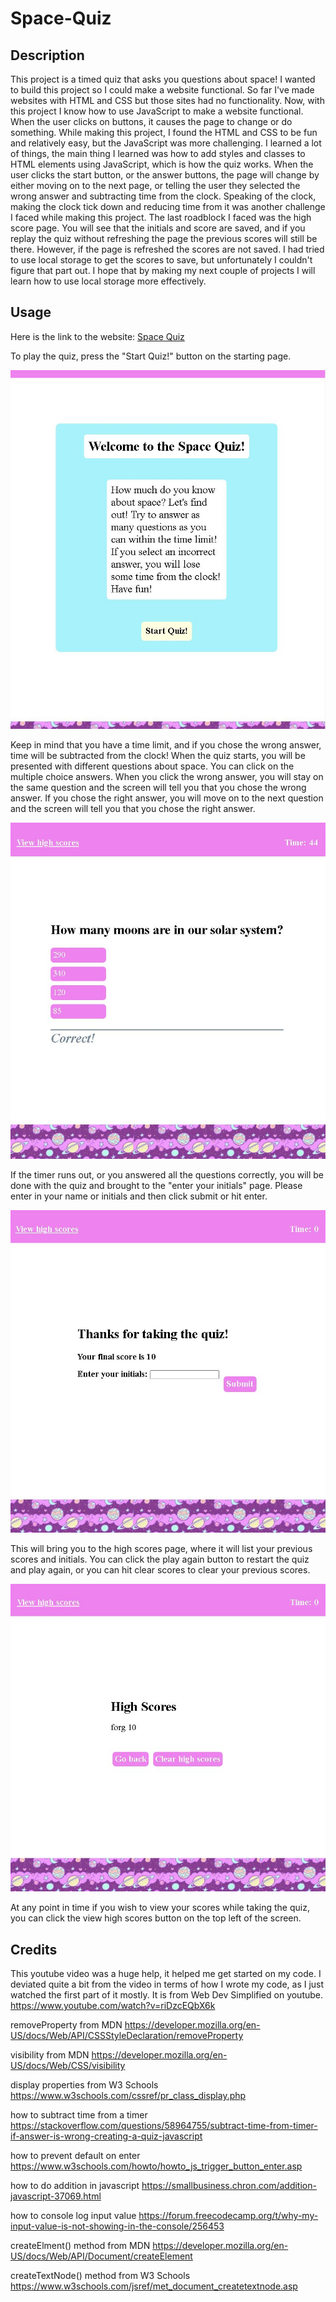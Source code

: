 # Space-Quiz

## Description

This project is a timed quiz that asks you questions about space! I wanted to build this project so I could make a website functional. So far I've made websites with HTML and CSS but those sites had no functionality. Now, with this project I know how to use JavaScript to make a website functional. When the user clicks on buttons, it causes the page to change or do something. While making this project, I found the HTML and CSS to be fun and relatively easy, but the JavaScript was more challenging. I learned a lot of things, the main thing I learned was how to add styles and classes to HTML elements using JavaScript, which is how the quiz works. When the user clicks the start button, or the answer buttons, the page will change by either moving on to the next page, or telling the user they selected the wrong answer and subtracting time from the clock. Speaking of the clock, making the clock tick down and reducing time from it was another challenge I faced while making this project. The last roadblock I faced was the high score page. You will see that the initials and score are saved, and if you replay the quiz without refreshing the page the previous scores will still be there. However, if the page is refreshed the scores are not saved. I had tried to use local storage to get the scores to save, but unfortunately I couldn't figure that part out. I hope that by making my next couple of projects I will learn how to use local storage more effectively.

## Usage

Here is the link to the website:
[Space Quiz](https://breeprimmer.github.io/Space-Quiz/)

To play the quiz, press the "Start Quiz!" button on the starting page.

![start page](./assets/images/Space-quiz-start.JPG)

 Keep in mind that you have a time limit, and if you chose the wrong answer, time will be subtracted from the clock! When the quiz starts, you will be presented with different questions about space. You can click on the multiple choice answers. When you click the wrong answer, you will stay on the same question and the screen will tell you that you chose the wrong answer. If you chose the right answer, you will move on to the next question and the screen will tell you that you chose the right answer.
 
 ![right answer](./assets/images/space-quiz-question.JPG)
 
  If the timer runs out, or you answered all the questions correctly, you will be done with the quiz and brought to the "enter your initials" page. Please enter in your name or initials and then click submit or hit enter. 
  
 ![initials page](./assets/images/space-quiz-initials.JPG)
  
  This will bring you to the high scores page, where it will list your previous scores and initials. You can click the play again button to restart the quiz and play again, or you can hit clear scores to clear your previous scores. 
  
  ![scores page](./assets/images/space-quiz-highscore.JPG)
  
  At any point in time if you wish to view your scores while taking the quiz, you can click the view high scores button on the top left of the screen.

## Credits

This youtube video was a huge help, it helped me get started on my code. I deviated quite a bit from the video in terms of how I wrote my code, as I just watched the first part of it mostly. It is from Web Dev Simplified on youtube.
https://www.youtube.com/watch?v=riDzcEQbX6k

removeProperty from MDN 
https://developer.mozilla.org/en-US/docs/Web/API/CSSStyleDeclaration/removeProperty

visibility from MDN
https://developer.mozilla.org/en-US/docs/Web/CSS/visibility

display properties from W3 Schools
https://www.w3schools.com/cssref/pr_class_display.php

how to subtract time from a timer
https://stackoverflow.com/questions/58964755/subtract-time-from-timer-if-answer-is-wrong-creating-a-quiz-javascript

how to prevent default on enter 
https://www.w3schools.com/howto/howto_js_trigger_button_enter.asp

how to do addition in javascript
https://smallbusiness.chron.com/addition-javascript-37069.html

how to console log input value
https://forum.freecodecamp.org/t/why-my-input-value-is-not-showing-in-the-console/256453

createElment() method from MDN
https://developer.mozilla.org/en-US/docs/Web/API/Document/createElement

createTextNode() method from W3 Schools
https://www.w3schools.com/jsref/met_document_createtextnode.asp